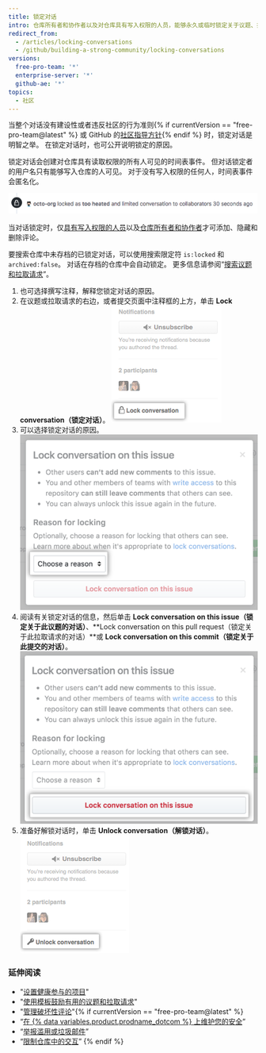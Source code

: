 ```yaml
---
title: 锁定对话
intro: 仓库所有者和协作者以及对仓库具有写入权限的人员，能够永久或临时锁定关于议题、拉取请求和提交的对话，以缓和激烈的交互。
redirect_from:
  - /articles/locking-conversations
  - /github/building-a-strong-community/locking-conversations
versions:
  free-pro-team: '*'
  enterprise-server: '*'
  github-ae: '*'
topics:
  - 社区
---
```

当整个对话没有建设性或者违反社区的行为准则{% if currentVersion == "free-pro-team@latest" %} 或 GitHub 的[社区指导方针](/articles/github-community-guidelines){% endif %} 时，锁定对话是明智之举。 在锁定对话时，也可公开说明锁定的原因。

锁定对话会创建对仓库具有读取权限的所有人可见的时间表事件。 但对话锁定者的用户名只有能够写入仓库的人可见。 对于没有写入权限的任何人，时间表事件会匿名化。

![已锁定对话的匿名化时间表事件](/assets/images/help/issues/anonymized-timeline-entry-for-locked-conversation.png)

当对话锁定时，仅[具有写入权限的人员](/articles/repository-permission-levels-for-an-organization/)以及[仓库所有者和协作者](/articles/permission-levels-for-a-user-account-repository/#collaborator-access-for-a-repository-owned-by-a-user-account)才可添加、隐藏和删除评论。

要搜索仓库中未存档的已锁定对话，可以使用搜索限定符 `is:locked` 和 `archived:false`。 对话在存档的仓库中会自动锁定。 更多信息请参阅“[搜索议题和拉取请求](/articles/searching-issues-and-pull-requests#search-based-on-whether-a-conversation-is-locked)”。

1. 也可选择撰写注释，解释您锁定对话的原因。
2. 在议题或拉取请求的右边，或者提交页面中注释框的上方，单击 **Lock conversation（锁定对话）**。 ![锁定对话链接](/assets/images/help/repository/lock-conversation.png)
3. 可以选择锁定对话的原因。 ![锁定对话的原因菜单](/assets/images/help/repository/locking-conversation-reason-menu.png)
4. 阅读有关锁定对话的信息，然后单击 **Lock conversation on this issue（锁定关于此议题的对话）**、**Lock conversation on this pull request（锁定关于此拉取请求的对话）**或 **Lock conversation on this commit（锁定关于此提交的对话）**。 ![确定锁定并说明原因对话框](/assets/images/help/repository/lock-conversation-confirm-with-reason.png)
5. 准备好解锁对话时，单击 **Unlock conversation（解锁对话）**。 ![解锁对话链接](/assets/images/help/repository/unlock-conversation.png)

### 延伸阅读

- "[设置健康参与的项目](/articles/setting-up-your-project-for-healthy-contributions)"
- "[使用模板鼓励有用的议题和拉取请求](/github/building-a-strong-community/using-templates-to-encourage-useful-issues-and-pull-requests)"
- "[管理破坏性评论](/articles/managing-disruptive-comments)"{% if currentVersion == "free-pro-team@latest" %}
- “[在 {% data variables.product.prodname_dotcom %} 上维护您的安全](/github/building-a-strong-community/maintaining-your-safety-on-github)”
- “[举报滥用或垃圾邮件](/articles/reporting-abuse-or-spam)”
- “[限制仓库中的交互](/github/building-a-strong-community/limiting-interactions-in-your-repository)”
{% endif %}
